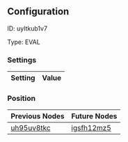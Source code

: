 # <nil>
## Configuration
ID:  uyltkub1v7

Type: EVAL 


### Settings
| Setting | Value  |
| :------------------------ | ---------------------------------------- |
 




### Position
| Previous Nodes | Future Nodes |
| :------------- | ------------ |
| [uh95uv8tkc](./uh95uv8tkc.md) | [igsfh12mz5](./igsfh12mz5.md) |